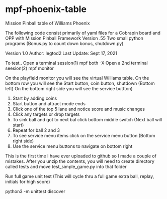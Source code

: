 # mpf-phoenix-table
Mission Pinball table of Williams Phoenix 

The following code consist primarily of yaml files for a Cobrapin board and OPP with Mission Pinball Framework Version .55
Two small python programs (Bonus.py to count down bonus, shutdown.py)

Version 1.0
Author: legtod2
Last Update: Sept 17, 2021

To test.. 
Open a terminal session(1)
mpf both -X
Open a 2nd terminal seesion(2)
mpf monitor

On the playfield monitor you will see the virtual Williams table. On the bottom row you will see the Start button, coin button, shutdown (Bottom left)
On the bottom right side you will see the service buttton)

1) Start by adding coins
2) Start button and attract mode ends
3) Click one of the top 5 lane and notice score and music changes
4) Click any targets or drop targets
5) To sink ball and got to next bal click bottom middle switch (Next ball will start)
6) Repeat for ball 2 and 3
7) To see service menu items click on the service menu button (Bottom right side)
8) Use the service menu buttons to navigate on bottom right

This is the first time I have ever uploaded to github so I made a couple of mistakes.
After you unzip the contents, you will need to create directory called tests and move test_simple_game.py into that folder

Run full game unit test (This will cycle thru a full game extra ball, replay, initials for high score)

python3 -m unittest discover
